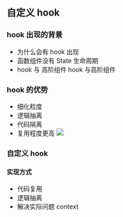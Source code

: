 ## 自定义 hook
### hook 出现的背景

- 为什么会有 hook 出现
- 函数组件没有 State 生命周期
- hook 与 高阶组件
    hook 与高阶组件

### hook 的优势

- 细化粒度
- 逻辑抽离
- 代码隔离
- 复用程度更高
![](https://static001.geekbang.org/resource/image/f8/d5/f8a255ca1ec737a8ff5a40160e789fd5.png)

### 自定义 hook

#### 实现方式

- 代码复用
- 逻辑抽离
- 解决实际问题
context